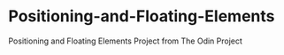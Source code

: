 # Positioning-and-Floating-Elements
Positioning and Floating Elements Project from The Odin Project
